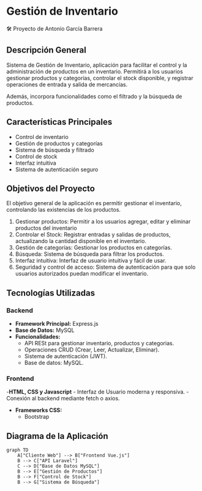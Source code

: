 # Gestión de Inventario
<aside>
🛠️ Proyecto de Antonio García Barrera

</aside>

## Descripción General

Sistema de Gestión de Inventario, aplicación para facilitar el control y la administración de productos en un inventario. Permitirá a los usuarios gestionar productos y categorías, controlar el stock disponible, y registrar operaciones de entrada y salida de mercancías.

Además, incorpora funcionalidades como el filtrado y la búsqueda de productos.

## Características Principales

- Control de inventario
- Gestión de productos y categorías
- Sistema de búsqueda y filtrado
- Control de stock
- Interfaz intuitiva
- Sistema de autenticación seguro

## Objetivos del Proyecto

El objetivo general de la aplicación es permitir gestionar el inventario, controlando las existencias de los productos.

1. Gestionar productos: Permitir a los usuarios agregar, editar y eliminar productos del inventario
2. Controlar el Stock: Registrar entradas y salidas de productos, actualizando la cantidad disponible en el inventario.
3. Gestión de categorías: Gestionar los productos en categorías.
4. Búsqueda: Sistema de búsqueda para filtrar los productos.
5. Interfaz intuitiva: Interfaz de usuario intuitiva y fácil de usar.
6. Seguridad y control de acceso: Sistema de autenticación para que solo usuarios autorizados puedan modificar el inventario.

## Tecnologías Utilizadas

### Backend

- **Framework Principal:** Express.js
- **Base de Datos:** MySQL
- **Funcionalidades:**
    - API RESt para gestionar inventario, productos y categorias.
    - Operaciones CRUD (Crear, Leer, Actualizar, Eliminar).
    - Sistema de autenticación (JWT).
    - Base de datos: MySQL.

### Frontend
-**HTML, CSS y Javascript**
    - Interfaz de Usuario moderna y responsiva.
    - Conexión al backend mediante fetch o axios.
    
- **Frameworks CSS:**
    - Bootstrap
    

## Diagrama de la Aplicación

```mermaid
graph TD
    A["Cliente Web"] --> B["Frontend Vue.js"]
    B --> C["API Laravel"]
    C --> D["Base de Datos MySQL"]
    B --> E["Gestión de Productos"]
    B --> F["Control de Stock"]
    B --> G["Sistema de Búsqueda"]
```
